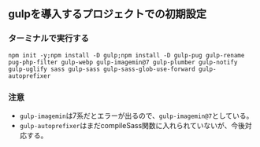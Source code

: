 ## gulpを導入するプロジェクトでの初期設定
### ターミナルで実行する
```
npm init -y;npm install -D gulp;npm install -D gulp-pug gulp-rename pug-php-filter gulp-webp gulp-imagemin@7 gulp-plumber gulp-notify gulp-uglify sass gulp-sass gulp-sass-glob-use-forward gulp-autoprefixer
```

### 注意
- `gulp-imagemin`は7系だとエラーが出るので、`gulp-imagemin@7`としている。
- `gulp-autoprefixer`はまだcompileSass関数に入れられていないが、今後対応する。
